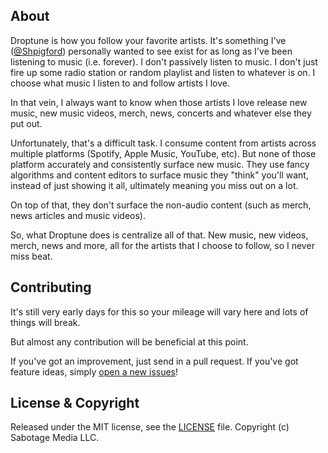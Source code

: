## About

Droptune is how you follow your favorite artists. It's something I've ([@Shpigford](https://twitter.com/Shpigford)) personally wanted to see exist for as long as I've been listening to music (i.e. forever). I don't passively listen to music. I don't just fire up some radio station or random playlist and listen to whatever is on. I choose what music I listen to and follow artists I love.

In that vein, I always want to know when those artists I love release new music, new music videos, merch, news, concerts and whatever else they put out.

Unfortunately, that's a difficult task. I consume content from artists across multiple platforms (Spotify, Apple Music, YouTube, etc). But none of those platform accurately and consistently surface new music. They use fancy algorithms and content editors to surface music they "think" you'll want, instead of just showing it all, ultimately meaning you miss out on a lot.

On top of that, they don't surface the non-audio content (such as merch, news articles and music videos).

So, what Droptune does is centralize all of that. New music, new videos, merch, news and more, all for the artists that I choose to follow, so I never miss beat.

## Contributing

It's still very early days for this so your mileage will vary here and lots of things will break.

But almost any contribution will be beneficial at this point.

If you've got an improvement, just send in a pull request. If you've got feature ideas, simply [open a new issues](https://github.com/DroptuneHQ/droptune-api/issues/new)!

## License & Copyright

Released under the MIT license, see the [LICENSE](./LICENSE) file. Copyright (c) Sabotage Media LLC.
